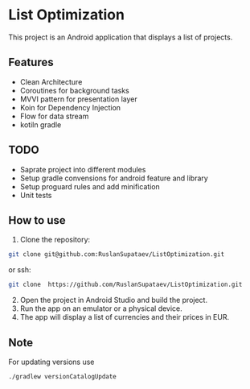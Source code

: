 
# List Optimization

This project is an Android application that displays a list of projects.

## Features
- Clean Architecture
- Coroutines for background tasks
- MVVI pattern for presentation layer
- Koin for Dependency Injection
- Flow for data stream
- kotiln gradle

## TODO
- Saprate project into different modules
- Setup gradle convensions for android feature and library
- Setup proguard rules and add minification
- Unit tests

## How to use

1. Clone the repository:
```bash
git clone git@github.com:RuslanSupataev/ListOptimization.git
```
or ssh:
```bash
git clone  https://github.com/RuslanSupataev/ListOptimization.git
```
2. Open the project in Android Studio and build the project.
3. Run the app on an emulator or a physical device.
4. The app will display a list of currencies and their prices in EUR.

## Note
For updating versions use
```bash
./gradlew versionCatalogUpdate
```